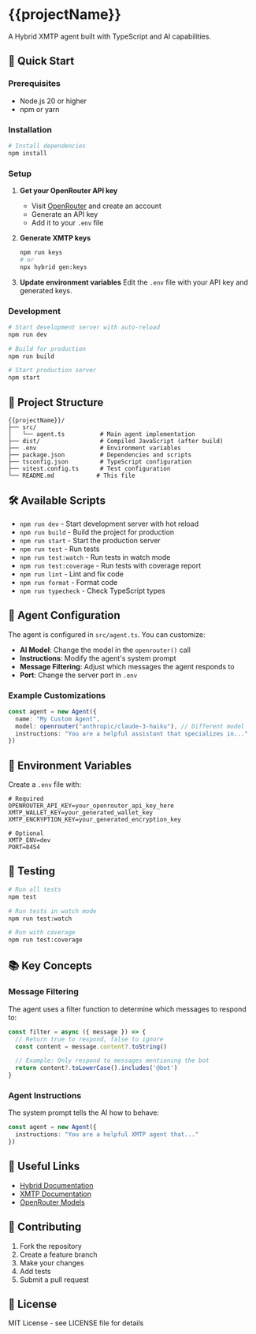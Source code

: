 # {{projectName}}

A Hybrid XMTP agent built with TypeScript and AI capabilities.

## 🚀 Quick Start

### Prerequisites

- Node.js 20 or higher
- npm or yarn

### Installation

```bash
# Install dependencies
npm install
```

### Setup

1. **Get your OpenRouter API key**
   - Visit [OpenRouter](https://openrouter.ai/keys) and create an account
   - Generate an API key
   - Add it to your `.env` file

2. **Generate XMTP keys**
   ```bash
   npm run keys
   # or
   npx hybrid gen:keys
   ```

3. **Update environment variables**
   Edit the `.env` file with your API key and generated keys.

### Development

```bash
# Start development server with auto-reload
npm run dev

# Build for production
npm run build

# Start production server
npm start
```

## 📁 Project Structure

```
{{projectName}}/
├── src/
│   └── agent.ts          # Main agent implementation
├── dist/                 # Compiled JavaScript (after build)
├── .env                  # Environment variables
├── package.json          # Dependencies and scripts
├── tsconfig.json         # TypeScript configuration
├── vitest.config.ts      # Test configuration
└── README.md            # This file
```

## 🛠️ Available Scripts

- `npm run dev` - Start development server with hot reload
- `npm run build` - Build the project for production
- `npm run start` - Start the production server
- `npm run test` - Run tests
- `npm run test:watch` - Run tests in watch mode
- `npm run test:coverage` - Run tests with coverage report
- `npm run lint` - Lint and fix code
- `npm run format` - Format code
- `npm run typecheck` - Check TypeScript types

## 🤖 Agent Configuration

The agent is configured in `src/agent.ts`. You can customize:

- **AI Model**: Change the model in the `openrouter()` call
- **Instructions**: Modify the agent's system prompt
- **Message Filtering**: Adjust which messages the agent responds to
- **Port**: Change the server port in `.env`

### Example Customizations

```typescript
const agent = new Agent({
  name: "My Custom Agent",
  model: openrouter("anthropic/claude-3-haiku"), // Different model
  instructions: "You are a helpful assistant that specializes in..."
})
```

## 🔧 Environment Variables

Create a `.env` file with:

```env
# Required
OPENROUTER_API_KEY=your_openrouter_api_key_here
XMTP_WALLET_KEY=your_generated_wallet_key
XMTP_ENCRYPTION_KEY=your_generated_encryption_key

# Optional
XMTP_ENV=dev
PORT=8454
```

## 🧪 Testing

```bash
# Run all tests
npm test

# Run tests in watch mode
npm run test:watch

# Run with coverage
npm run test:coverage
```

## 📚 Key Concepts

### Message Filtering

The agent uses a filter function to determine which messages to respond to:

```typescript
const filter = async ({ message }) => {
  // Return true to respond, false to ignore
  const content = message.content?.toString()

  // Example: Only respond to messages mentioning the bot
  return content?.toLowerCase().includes('@bot')
}
```

### Agent Instructions

The system prompt tells the AI how to behave:

```typescript
const agent = new Agent({
  instructions: "You are a helpful XMTP agent that..."
})
```

## 🔗 Useful Links

- [Hybrid Documentation](https://github.com/your-org/hybrid)
- [XMTP Documentation](https://docs.xmtp.org/)
- [OpenRouter Models](https://openrouter.ai/docs#models)

## 🤝 Contributing

1. Fork the repository
2. Create a feature branch
3. Make your changes
4. Add tests
5. Submit a pull request

## 📄 License

MIT License - see LICENSE file for details
